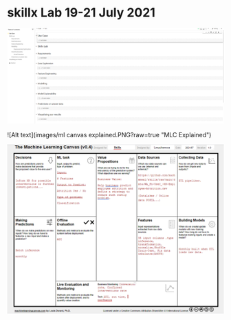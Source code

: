 # skillx Lab 19-21 July 2021

![Alt text](images/Skillxafricalabs.PNG?raw=true "ToC")

![Alt text](images/ml canvas explained.PNG?raw=true "MLC Explained")

![Alt text](images/completed_mlc.PNG?raw=true "MLC Completed")

